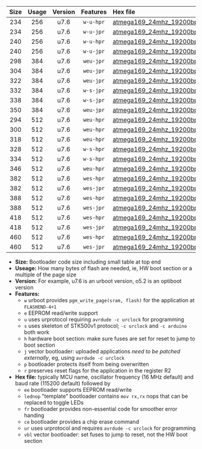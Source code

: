|Size|Usage|Version|Features|Hex file|
|:-:|:-:|:-:|:-:|:--|
|234|256|u7.6|`w-u-hpr`|[atmega169_24mhz_19200bps_ur.hex](https://raw.githubusercontent.com/stefanrueger/urboot/main//atmega169_24mhz_19200bps_ur.hex)|
|234|256|u7.6|`w-u-jpr`|[atmega169_24mhz_19200bps_ur_vbl.hex](https://raw.githubusercontent.com/stefanrueger/urboot/main//atmega169_24mhz_19200bps_ur_vbl.hex)|
|240|256|u7.6|`w-u-hpr`|[atmega169_24mhz_19200bps_lednop_ur.hex](https://raw.githubusercontent.com/stefanrueger/urboot/main//atmega169_24mhz_19200bps_lednop_ur.hex)|
|240|256|u7.6|`w-u-jpr`|[atmega169_24mhz_19200bps_lednop_ur_vbl.hex](https://raw.githubusercontent.com/stefanrueger/urboot/main//atmega169_24mhz_19200bps_lednop_ur_vbl.hex)|
|298|384|u7.6|`weu-jpr`|[atmega169_24mhz_19200bps_ee_ur_vbl.hex](https://raw.githubusercontent.com/stefanrueger/urboot/main//atmega169_24mhz_19200bps_ee_ur_vbl.hex)|
|304|384|u7.6|`weu-jpr`|[atmega169_24mhz_19200bps_ee_lednop_ur_vbl.hex](https://raw.githubusercontent.com/stefanrueger/urboot/main//atmega169_24mhz_19200bps_ee_lednop_ur_vbl.hex)|
|322|384|u7.6|`weu-jpr`|[atmega169_24mhz_19200bps_ee_lednop_fr_ur_vbl.hex](https://raw.githubusercontent.com/stefanrueger/urboot/main//atmega169_24mhz_19200bps_ee_lednop_fr_ur_vbl.hex)|
|332|384|u7.6|`w-s-jpr`|[atmega169_24mhz_19200bps_vbl.hex](https://raw.githubusercontent.com/stefanrueger/urboot/main//atmega169_24mhz_19200bps_vbl.hex)|
|338|384|u7.6|`w-s-jpr`|[atmega169_24mhz_19200bps_lednop_vbl.hex](https://raw.githubusercontent.com/stefanrueger/urboot/main//atmega169_24mhz_19200bps_lednop_vbl.hex)|
|350|384|u7.6|`weu-jpr`|[atmega169_24mhz_19200bps_ee_lednop_fr_ce_ur_vbl.hex](https://raw.githubusercontent.com/stefanrueger/urboot/main//atmega169_24mhz_19200bps_ee_lednop_fr_ce_ur_vbl.hex)|
|294|512|u7.6|`weu-hpr`|[atmega169_24mhz_19200bps_ee_ur.hex](https://raw.githubusercontent.com/stefanrueger/urboot/main//atmega169_24mhz_19200bps_ee_ur.hex)|
|300|512|u7.6|`weu-hpr`|[atmega169_24mhz_19200bps_ee_lednop_ur.hex](https://raw.githubusercontent.com/stefanrueger/urboot/main//atmega169_24mhz_19200bps_ee_lednop_ur.hex)|
|318|512|u7.6|`weu-hpr`|[atmega169_24mhz_19200bps_ee_lednop_fr_ur.hex](https://raw.githubusercontent.com/stefanrueger/urboot/main//atmega169_24mhz_19200bps_ee_lednop_fr_ur.hex)|
|328|512|u7.6|`w-s-hpr`|[atmega169_24mhz_19200bps.hex](https://raw.githubusercontent.com/stefanrueger/urboot/main//atmega169_24mhz_19200bps.hex)|
|334|512|u7.6|`w-s-hpr`|[atmega169_24mhz_19200bps_lednop.hex](https://raw.githubusercontent.com/stefanrueger/urboot/main//atmega169_24mhz_19200bps_lednop.hex)|
|346|512|u7.6|`weu-hpr`|[atmega169_24mhz_19200bps_ee_lednop_fr_ce_ur.hex](https://raw.githubusercontent.com/stefanrueger/urboot/main//atmega169_24mhz_19200bps_ee_lednop_fr_ce_ur.hex)|
|382|512|u7.6|`wes-hpr`|[atmega169_24mhz_19200bps_ee.hex](https://raw.githubusercontent.com/stefanrueger/urboot/main//atmega169_24mhz_19200bps_ee.hex)|
|382|512|u7.6|`wes-jpr`|[atmega169_24mhz_19200bps_ee_vbl.hex](https://raw.githubusercontent.com/stefanrueger/urboot/main//atmega169_24mhz_19200bps_ee_vbl.hex)|
|388|512|u7.6|`wes-hpr`|[atmega169_24mhz_19200bps_ee_lednop.hex](https://raw.githubusercontent.com/stefanrueger/urboot/main//atmega169_24mhz_19200bps_ee_lednop.hex)|
|388|512|u7.6|`wes-jpr`|[atmega169_24mhz_19200bps_ee_lednop_vbl.hex](https://raw.githubusercontent.com/stefanrueger/urboot/main//atmega169_24mhz_19200bps_ee_lednop_vbl.hex)|
|418|512|u7.6|`wes-hpr`|[atmega169_24mhz_19200bps_ee_lednop_fr.hex](https://raw.githubusercontent.com/stefanrueger/urboot/main//atmega169_24mhz_19200bps_ee_lednop_fr.hex)|
|418|512|u7.6|`wes-jpr`|[atmega169_24mhz_19200bps_ee_lednop_fr_vbl.hex](https://raw.githubusercontent.com/stefanrueger/urboot/main//atmega169_24mhz_19200bps_ee_lednop_fr_vbl.hex)|
|460|512|u7.6|`wes-hpr`|[atmega169_24mhz_19200bps_ee_lednop_fr_ce.hex](https://raw.githubusercontent.com/stefanrueger/urboot/main//atmega169_24mhz_19200bps_ee_lednop_fr_ce.hex)|
|460|512|u7.6|`wes-jpr`|[atmega169_24mhz_19200bps_ee_lednop_fr_ce_vbl.hex](https://raw.githubusercontent.com/stefanrueger/urboot/main//atmega169_24mhz_19200bps_ee_lednop_fr_ce_vbl.hex)|

- **Size:** Bootloader code size including small table at top end
- **Useage:** How many bytes of flash are needed, ie, HW boot section or a multiple of the page size
- **Version:** For example, u7.6 is an urboot version, o5.2 is an optiboot version
- **Features:**
  + `w` urboot provides `pgm_write_page(sram, flash)` for the application at `FLASHEND-4+1`
  + `e` EEPROM read/write support
  + `u` uses urprotocol requiring `avrdude -c urclock` for programming
  + `s` uses skeleton of STK500v1 protocol; `-c urclock` and `-c arduino` both work
  + `h` hardware boot section: make sure fuses are set for reset to jump to boot section
  + `j` vector bootloader: uploaded applications *need to be patched externally*, eg, using `avrdude -c urclock`
  + `p` bootloader protects itself from being overwritten
  + `r` preserves reset flags for the application in the register R2
- **Hex file:** typically MCU name, oscillator frequency (16 MHz default) and baud rate (115200 default) followed by
  + `ee` bootloader supports EEPROM read/write
  + `lednop` "template" bootloader contains `mov rx,rx` nops that can be replaced to toggle LEDs
  + `fr` bootloader provides non-essential code for smoother error handing
  + `ce` bootloader provides a chip erase command
  + `ur` uses urprotocol and requires `avrdude -c urclock` for programming
  + `vbl` vector bootloader: set fuses to jump to reset, not the HW boot section
